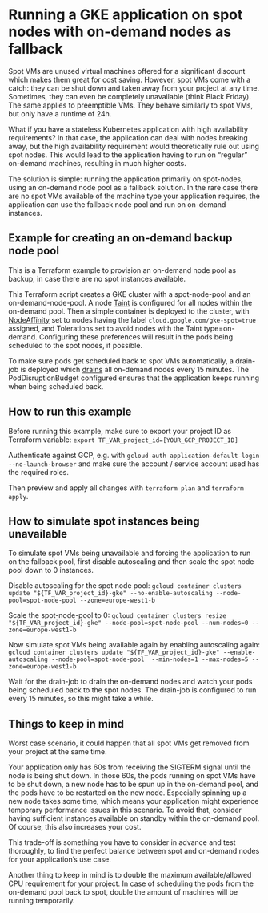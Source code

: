 # Running a GKE application on spot nodes with on-demand nodes as fallback
Spot VMs are unused virtual machines offered for a significant discount which makes them great for cost saving. However, spot VMs come with a catch: they can be shut down and taken away from your project at any time. Sometimes, they can even be completely unavailable (think Black Friday). The same applies to preemptible VMs. They behave similarly to spot VMs, but only have a runtime of 24h.

What if you have a stateless Kubernetes application with high availability requirements? In that case, the application can deal with nodes breaking away, but the high availability requirement would theoretically rule out using spot nodes. This would lead to the application having to run on “regular” on-demand machines, resulting in much higher costs.

The solution is simple: running the application primarily on spot-nodes, using an on-demand node pool as a fallback solution. In the rare case there are no spot VMs available of the machine type your application requires, the application can use the fallback node pool and run on on-demand instances.

## Example for creating an on-demand backup node pool

This is a Terraform example to provision an on-demand node pool as backup, in case there are no spot instances available.

This Terraform script creates a GKE cluster with a spot-node-pool and an on-demand-node-pool. A node [Taint](https://kubernetes.io/docs/concepts/scheduling-eviction/taint-and-toleration/) is configured for all nodes within the on-demand pool. 
Then a simple container is deployed to the cluster, with [NodeAffinity](https://kubernetes.io/docs/concepts/scheduling-eviction/assign-pod-node/) set to nodes having the label `cloud.google.com/gke-spot=true` assigned, and Tolerations set to avoid nodes with the Taint type=on-demand.
Configuring these preferences will result in the pods being scheduled to the spot nodes, if possible. 

To make sure pods get scheduled back to spot VMs automatically, a drain-job is deployed which [drains](https://kubernetes.io/docs/tasks/administer-cluster/safely-drain-node/) all on-demand nodes every 15 minutes.
The PodDisruptionBudget configured ensures that the application keeps running when being scheduled back.

## How to run this example

Before running this example, make sure to export your project ID as Terraform variable:
`export TF_VAR_project_id=[YOUR_GCP_PROJECT_ID]`

Authenticate against GCP, e.g. with `gcloud auth application-default-login --no-launch-browser` and make sure the account / service account used has the required roles.

Then preview and apply all changes with `terraform plan` and `terraform apply`.

## How to simulate spot instances being unavailable
To simulate spot VMs being unavailable and forcing the application to run on the fallback pool, first disable autoscaling and then scale the spot node pool down to 0 instances.

Disable autoscaling for the spot node pool:
`gcloud container clusters update "${TF_VAR_project_id}-gke" --no-enable-autoscaling --node-pool=spot-node-pool --zone=europe-west1-b`

Scale the spot-node-pool to 0:
`gcloud container clusters resize "${TF_VAR_project_id}-gke" --node-pool=spot-node-pool --num-nodes=0 --zone=europe-west1-b`

Now simulate spot VMs being available again by enabling autoscaling again:
`gcloud container clusters update "${TF_VAR_project_id}-gke" --enable-autoscaling --node-pool=spot-node-pool  --min-nodes=1 --max-nodes=5 --zone=europe-west1-b`

Wait for the drain-job to drain the on-demand nodes and watch your pods being scheduled back to the spot nodes. The drain-job is configured to run every 15 minutes, so this might take a while.

## Things to keep in mind
Worst case scenario, it could happen that all spot VMs get removed from your project at the same time.

Your application only has 60s from receiving the SIGTERM signal until the node is being shut down. In those 60s, the pods running on spot VMs have to be shut down, a new node has to be spun up in the on-demand pool, and the pods have to be restarted on the new node. 
Especially spinning up a new node takes some time, which means your application might experience temporary performance issues in this scenario. To avoid that, consider having sufficient instances available on standby within the on-demand pool. Of course, this also increases your cost. 

This trade-off is something you have to consider in advance and test thoroughly, to find the perfect balance between spot and on-demand nodes for your application’s use case.

Another thing to keep in mind is to double the maximum available/allowed CPU requirement for your project. In case of scheduling the pods from the on-demand pool back to spot, double the amount of machines will be running temporarily.
